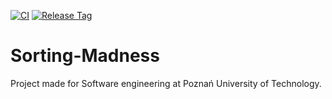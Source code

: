 [![CI](https://github.com/RainotC/Sorting-Madness/actions/workflows/CI.yml/badge.svg)](https://github.com/RainotC/Sorting-Madness/actions/workflows/CI.yml)
[![Release Tag](https://github.com/RainotC/Sorting-Madness/actions/workflows/tag.yml/badge.svg)](https://github.com/RainotC/Sorting-Madness/actions/workflows/tag.yml)
# Sorting-Madness
Project made for Software engineering at Poznań University of Technology.
